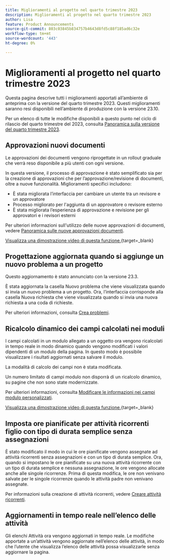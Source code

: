 ```yaml
---
title: Miglioramenti al progetto nel quarto trimestre 2023
description: Miglioramenti al progetto nel quarto trimestre 2023
author: Lisa
feature: Product Announcements
source-git-commit: 803c03845b834757b4643d8fd5c88f185ad6c32e
workflow-type: tm+mt
source-wordcount: '443'
ht-degree: 0%

---
```


# Miglioramenti al progetto nel quarto trimestre 2023

Questa pagina descrive tutti i miglioramenti apportati all’ambiente di anteprima con la versione del quarto trimestre 2023. Questi miglioramenti saranno resi disponibili nell’ambiente di produzione con la versione 23.10.

Per un elenco di tutte le modifiche disponibili a questo punto nel ciclo di rilascio del quarto trimestre del 2023, consulta [Panoramica sulla versione del quarto trimestre 2023](/help/quicksilver/product-announcements/product-releases/23-q4-release-activity/23-q4-release-overview.md).

## Approvazioni nuovi documenti

Le approvazioni dei documenti vengono riprogettate in un rollout graduale che verrà reso disponibile a più utenti con ogni versione.

In questa versione, il processo di approvazione è stato semplificato sia per la creazione di approvazioni che per l’approvazione/revisione di documenti, oltre a nuove funzionalità. Miglioramenti specifici includono:

* È stata migliorata l’interfaccia per cambiare un utente tra un revisore e un approvatore
* Processo migliorato per l&#39;aggiunta di un approvatore o revisore esterno
* È stata migliorata l’esperienza di approvazione e revisione per gli approvatori e i revisori esterni

Per ulteriori informazioni sull&#39;utilizzo delle nuove approvazioni di documenti, vedere [Panoramica sulle nuove approvazioni documenti](/help/quicksilver/review-and-approve-work/document-reviews-and-approvals/document-approvals-overview.md).

[Visualizza una dimostrazione video di questa funzione.](https://video.tv.adobe.com/v/3424867){target=_blank}

## Progettazione aggiornata quando si aggiunge un nuovo problema a un progetto

Questo aggiornamento è stato annunciato con la versione 23.3.

È stata aggiornata la casella Nuovo problema che viene visualizzata quando si invia un nuovo problema a un progetto. Ora, l’interfaccia corrisponde alla casella Nuova richiesta che viene visualizzata quando si invia una nuova richiesta a una coda di richieste.

Per ulteriori informazioni, consulta [Crea problemi](/help/quicksilver/manage-work/issues/manage-issues/create-issues.md).

## Ricalcolo dinamico dei campi calcolati nei moduli

I campi calcolati in un modulo allegato a un oggetto ora vengono ricalcolati in tempo reale in modo dinamico quando vengono modificati i valori dipendenti di un modulo della pagina. In questo modo è possibile visualizzare i risultati aggiornati senza salvare il modulo.

La modalità di calcolo dei campi non è stata modificata.

Un numero limitato di campi modulo non disporrà di un ricalcolo dinamico, su pagine che non sono state modernizzate.

Per ulteriori informazioni, consulta [Modificare le informazioni nei campi modulo personalizzati](/help/quicksilver/workfront-basics/work-with-custom-forms/edit-custom-forms.md).

[Visualizza una dimostrazione video di questa funzione.](https://video.tv.adobe.com/v/3422678/){target=_blank}

## Imposta ore pianificate per attività ricorrenti figlio con tipo di durata semplice senza assegnazioni

È stato modificato il modo in cui le ore pianificate vengono assegnate ad attività ricorrenti senza assegnazioni e con un tipo di durata semplice. Ora, quando si impostano le ore pianificate su una nuova attività ricorrente con un tipo di durata semplice e nessuna assegnazione, le ore vengono allocate anche alle singole ricorrenze. Prima di questa modifica, le ore non venivano salvate per le singole ricorrenze quando le attività padre non venivano assegnate.

Per informazioni sulla creazione di attività ricorrenti, vedere [Creare attività ricorrenti](/help/quicksilver/manage-work/tasks/create-tasks/create-recurring-tasks.md).

## Aggiornamenti in tempo reale nell’elenco delle attività

Gli elenchi Attività ora vengono aggiornati in tempo reale. Le modifiche apportate a un’attività vengono aggiornate nell’elenco delle attività, in modo che l’utente che visualizza l’elenco delle attività possa visualizzarle senza aggiornare la pagina.
